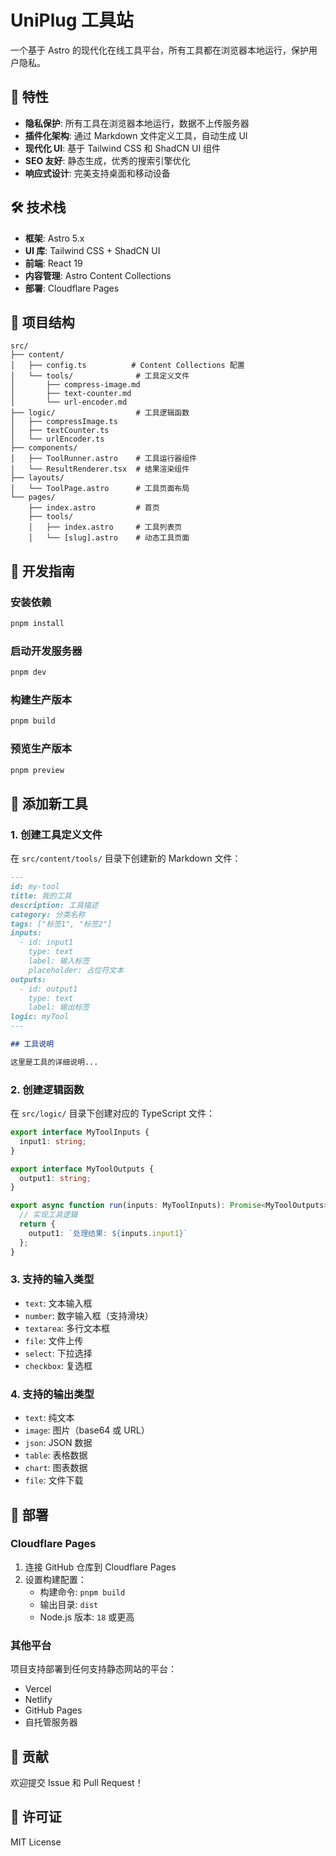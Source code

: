 # UniPlug 工具站

一个基于 Astro 的现代化在线工具平台，所有工具都在浏览器本地运行，保护用户隐私。

## 🚀 特性

- **隐私保护**: 所有工具在浏览器本地运行，数据不上传服务器
- **插件化架构**: 通过 Markdown 文件定义工具，自动生成 UI
- **现代化 UI**: 基于 Tailwind CSS 和 ShadCN UI 组件
- **SEO 友好**: 静态生成，优秀的搜索引擎优化
- **响应式设计**: 完美支持桌面和移动设备

## 🛠️ 技术栈

- **框架**: Astro 5.x
- **UI 库**: Tailwind CSS + ShadCN UI
- **前端**: React 19
- **内容管理**: Astro Content Collections
- **部署**: Cloudflare Pages

## 📁 项目结构

```
src/
├── content/
│   ├── config.ts          # Content Collections 配置
│   └── tools/              # 工具定义文件
│       ├── compress-image.md
│       ├── text-counter.md
│       └── url-encoder.md
├── logic/                  # 工具逻辑函数
│   ├── compressImage.ts
│   ├── textCounter.ts
│   └── urlEncoder.ts
├── components/
│   ├── ToolRunner.astro    # 工具运行器组件
│   └── ResultRenderer.tsx  # 结果渲染组件
├── layouts/
│   └── ToolPage.astro      # 工具页面布局
└── pages/
    ├── index.astro         # 首页
    ├── tools/
    │   ├── index.astro     # 工具列表页
    │   └── [slug].astro    # 动态工具页面
```

## 🔧 开发指南

### 安装依赖

```bash
pnpm install
```

### 启动开发服务器

```bash
pnpm dev
```

### 构建生产版本

```bash
pnpm build
```

### 预览生产版本

```bash
pnpm preview
```

## 📝 添加新工具

### 1. 创建工具定义文件

在 `src/content/tools/` 目录下创建新的 Markdown 文件：

```markdown
---
id: my-tool
title: 我的工具
description: 工具描述
category: 分类名称
tags: ["标签1", "标签2"]
inputs:
  - id: input1
    type: text
    label: 输入标签
    placeholder: 占位符文本
outputs:
  - id: output1
    type: text
    label: 输出标签
logic: myTool
---

## 工具说明

这里是工具的详细说明...
```

### 2. 创建逻辑函数

在 `src/logic/` 目录下创建对应的 TypeScript 文件：

```typescript
export interface MyToolInputs {
  input1: string;
}

export interface MyToolOutputs {
  output1: string;
}

export async function run(inputs: MyToolInputs): Promise<MyToolOutputs> {
  // 实现工具逻辑
  return {
    output1: `处理结果: ${inputs.input1}`
  };
}
```

### 3. 支持的输入类型

- `text`: 文本输入框
- `number`: 数字输入框（支持滑块）
- `textarea`: 多行文本框
- `file`: 文件上传
- `select`: 下拉选择
- `checkbox`: 复选框

### 4. 支持的输出类型

- `text`: 纯文本
- `image`: 图片（base64 或 URL）
- `json`: JSON 数据
- `table`: 表格数据
- `chart`: 图表数据
- `file`: 文件下载

## 🚀 部署

### Cloudflare Pages

1. 连接 GitHub 仓库到 Cloudflare Pages
2. 设置构建配置：
   - 构建命令: `pnpm build`
   - 输出目录: `dist`
   - Node.js 版本: `18` 或更高

### 其他平台

项目支持部署到任何支持静态网站的平台：

- Vercel
- Netlify
- GitHub Pages
- 自托管服务器

## 🤝 贡献

欢迎提交 Issue 和 Pull Request！

## 📄 许可证

MIT License
